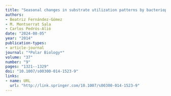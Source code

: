 ```yaml
---
title: "Seasonal changes in substrate utilization patterns by bacterioplankton in the Amundsen Gulf (western Arctic)"
authors:
- Beatriz Fernández-Gómez
- M. Montserrat Sala
- Carlos Pedrós-Alió
date: "2024-08-05"
year: "2014"
publication-types:
- article-journal
journal: "*Polar Biology*"
volume: "37"
number: "9"
pages: "1321--1329"
doi: "10.1007/s00300-014-1523-9"
links:
- name: URL
  url: "http://link.springer.com/10.1007/s00300-014-1523-9"
---
```


